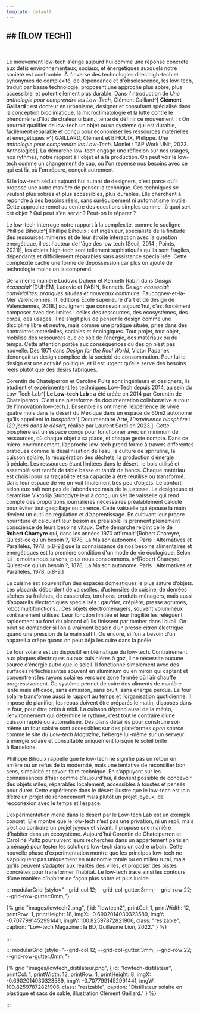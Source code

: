 ```yaml
---
template: default
---
```

## ## [[LOW TECH]]


<br class="breakpage">

Le mouvement low-tech s'érige aujourd'hui comme une réponse concrète aux défis environnementaux, sociaux, et énergétiques auxquels notre société est confrontée. 
À l'inverse des technologies dites high-tech et synonymes de complexité, de dépendance et d'obsolescence, les low-tech, traduit par basse technologie, proposent une approche plus sobre, plus accessible, et potentiellement plus durable. Dans l'introduction de *Une anthologie pour comprendre les Low-Tech*, Clément Gaillard^[ **Clément Gaillard** : est docteur en urbanisme, designer et consultant spécialisé dans la conception bioclimatique, la microclimatologie et la lutte contre le phénomène d'îlot de chaleur urbain.] tente de définir ce mouvement : « On pourrait qualifier de low-tech un objet ou un système qui est durable, facilement réparable et conçu pour économiser les ressources matérielles et énergétiques »^[ GAILLARD, Clément et BIHOUIX, Philippe. _Une anthologie pour comprendre les Low-Tech_. Monlet : T&P Work UNit, 2023. Anthologies]. La démarche low-tech engage une réflexion sur nos usages, nos rythmes, notre rapport à l'objet et à la production. On peut voir le low-tech comme un changement de cap, où l'on repense nos besoins avec ce qui est là, où l'on répare, conçoit autrement. 

Si le low-tech séduit aujourd'hui autant de designers, c'est parce qu'il propose une autre manière de penser la technique. Ces techniques se veulent plus sobres et plus accessibles, plus durables. Elle cherchent à répondre à des besoins réels, sans suréquipement ni automatisme inutile. Cette approche remet au centre des questions simples comme : à quoi sert cet objet ? Qui peut s'en servir ? Peut-on le réparer ? 

Le low-tech interroge notre rapport à la complexité, comme le souligne Phillipe Bihouix^[ Phillipe Bihouix : est ingénieur, spécialiste de la finitude des ressources minières et de leur étroite interaction avec la question énergétique, il est l'auteur de l'âge des low tech (Seuil, 2014 ; Points, 2021)], les objets high-tech sont tellement sophistiqués qu'ils sont fragiles, dépendants et difficilement réparables sans assistance spécialisée. Cette complexité cache une forme de dépossession car plus on ajoute de technologie moins on la comprend.

De la même manière Ludovic Duhem et Kenneth Rabin dans *Design écosocial*^[DUHEM, Ludovic et RABIN, Kenneth. _Design écosocial: convivialités, pratiques situées et nouveaux communs_. Faucogney-et-la-Mer Valenciennes : It: éditions École supérieure d’art et de design de Valenciennes, 2018.] soulignent que concevoir aujourd’hui, c’est forcément composer avec des limites : celles des ressources, des écosystèmes, des corps, des usages. Il ne s’agit plus de penser le design comme une discipline libre et neutre, mais comme une pratique située, prise dans des contraintes matérielles, sociales et écologiques. Tout projet, tout objet, mobilise des ressources que ce soit de l’énergie, des matériaux ou du temps. Cette attention portée aux conséquences du design n’est pas nouvelle. Dès 1971 dans *Design for the Real World*, Victor Papanek dénonçait un design complice de la société de consommation. Pour lui le design est une activité politique, et il est urgent qu’elle serve des besoins réels plutôt que des désirs fabriqués.

Corentin de Chatelperron et Caroline Pultz sont ingénieurs et designers, ils étudient et expérimentent les techniques Low-Tech depuis 2014, au sein du Low-Tech Lab^[ **Le Low-tech Lab** : a été créée en 2014 par Corentin de Chatelperron. C'est une plateforme de documentation collaborative autour de l’innovation low-tech.]. Ensemble ils ont mené l’expérience de vivre quatre mois dans le désert du Mexique dans un espace de 60m2 autonome qu’ils appellent *la* *biosphère*^[ Documentaire Arte, *L'expérience biosphère : 120 jours dans le désert*, réalisé par Laurent Sardi en 2023.]. Cette biosphère est un espace conçu pour fonctionner avec un minimum de ressources, où chaque objet à sa place, et chaque geste compte. Dans ce micro-environnement, l’approche low-tech prend forme à travers différentes pratiques comme la désalinisation de l’eau, la culture de spriruline, la cuisson solaire, la récupération des déchets, la production d’énergie à pédale. Les ressources étant limitées dans le désert, le bois utilisé et assemblé sert tantôt de table basse et tantôt de bancs. Chaque matériau est choisi pour sa traçabilité et sa capacité à être réutilisé ou transformé. Dans leur espace de vie on voit finalement très peu d’objets. Le confort selon eux naît non pas de l’abondance mais de la justesse. La designeuse et céramiste Viktorija Stunddyte leur à conçu un set de vaisselle qui rend compte des proportions journalières nécessaires préalablement calculé pour éviter tout gaspillage ou carence. Cette vaisselle qui épouse la main devient un outil de régulation et d’apprentissage. 
En cultivant leur propre nourriture et calculant leur besoin au préalable ils prennent pleinement conscience de leurs besoins vitaux. Cette démarche rejoint celle de **Robert Chareyre** qui, dans les années 1970 affirmait^[Robert Chareyre, Qu'est-ce qu'un besoin ?, 1878, La Maison autonome. Paris : Alternatives et Parallèles, 1978, p.8-9.] que la connaissance de nos besoins alimentaires et énergétiques est la première condition d'un mode de vie écologique. Selon lui : « moins nous savons, plus nous consommons. »^[Robert Chareyre, Qu'est-ce qu'un besoin ?, 1878, La Maison autonome. Paris : Alternatives et Parallèles, 1978, p.8-9.]

La cuisine est souvent l’un des espaces domestiques le plus saturé d’objets. Les placards débordent de vaisselles, d’ustensiles de cuisine, de denrées sèches ou fraîches, de casseroles, torchons, produits ménagers, mais aussi d’appareils électroniques spécialisés : gaufrier, crêpière, presse agrumes, robot multifonctions… Ces objets électroménagers, souvent volumineux sont rarement utilisés. Leur fonction limitée et leur fragilité les relèguent rapidement au fond du placard où ils finissent par tomber dans l’oubli. On peut se demander si l’on a vraiment besoin d’un presse citron électrique quand une pression de la main suffit. Ou encore, si l’on a besoin d’un appareil a crêpe quand on peut déjà les cuire dans la poêle. 

Le four solaire est un dispositif emblématique du low-tech. Contrairement aux plaques électriques ou aux cuisinières à gaz, il ne nécessite aucune source d’énergie autre que le soleil. Il fonctionne simplement avec des surfaces réfléchissantes souvent en aluminium ou en miroir qui captent et concentrent les rayons solaires vers une zone fermée où l’air chauffe progressivement. Ce système permet de cuire des aliments de manière lente mais efficace, sans émission, sans bruit, sans énergie perdue. Le four solaire transforme aussi le rapport au temps et l’organisation quotidienne. Il impose de planifier, les repas doivent être préparés le matin, disposés dans le four, pour être prêts à midi. La cuisson dépend aussi de la météo, l’environnement qui détermine le rythme, c’est tout le contraire d’une cuisson rapide ou automatisée. Des plans détaillés pour construire soi-même un four solaire sont accessibles sur des plateformes *open source* comme le site du *Low-tech Magazine*, hébergé lui-même sur un serveur à énergie solaire et consultable uniquement lorsque le soleil brille à Barcelone. 

Phillippe Bihouix rappelle que le low-tech ne signifie pas un retour en arrière ou un refus de la modernité, mais une tentative de réconcilier bon sens, simplicité et savoir-faire technique. En s’appuyant sur les connaissances d’hier comme d’aujourd’hui, il devient possible de concevoir des objets utiles, réparables localement, accessibles à toustes et pensés pour durer. 
Cette expérience dans le désert illustre que le low-tech est loin d’être un projet de renoncement mais plutôt un projet joyeux, de recconexion avec le temps et l’espace.

L’expérimentation mené dans le désert par le Low-tech Lab est un exemple concret. Elle montre que le low-tech n’est pas une privation, ni un repli, mais c’est au contraire un projet joyeux et vivant. Il propose une manière d’habiter dans un écosystème. Aujourd’hui Corentin de Chatelperron et Caroline Pultz poursuivent leurs recherches dans un appartement parisien aménagé pour tester les solutions low-tech dans un cadre urbain. Cette nouvelle phase d’expérimentation montre que les principes low-tech ne s’appliquent pas uniquement en autonomie totale ou en milieu rural, mais qu’ils peuvent s’adapter aux réalités des villes, et proposer des pistes concrètes pour transformer l’habitat. Le low-tech trace ainsi les contours d’une manière d’habiter de façon plus sobre et plus lucide.

::: modularGrid {style="--grid-col:12; --grid-col-gutter:3mm; --grid-row:22; --grid-row-gutter:0mm;"}

{% grid "images/lowtech2.png", { 
  id: "lowtech2",
  printCol: 1,
  printWidth: 12,
  printRow: 1,
  printHeight: 18,
  imgX: -0.6902014030323589,
  imgY: -0.7077991452991441,
  imgW: 100.82597872821906,
  class: "resizable",
  caption: "Low-tech Magazine : la BD, Guillaume Lion, 2022."
} %}

:::

::: modularGrid {style="--grid-col:12; --grid-col-gutter:3mm; --grid-row:22; --grid-row-gutter:0mm;"}

{% grid "images/lowtech_distilateur.png", { 
  id: "lowtech-distilateur",
  printCol: 1,
  printWidth: 12,
  printRow: 1,
  printHeight: 8,
  imgX: -0.6902014030323589,
  imgY: -0.7077991452991441,
  imgW: 100.82597872821906,
  class: "resizable",
  caption: "Distillateur solaire en plastique et sacs de sable, illustration Clément Gaillard."
} %}

:::

